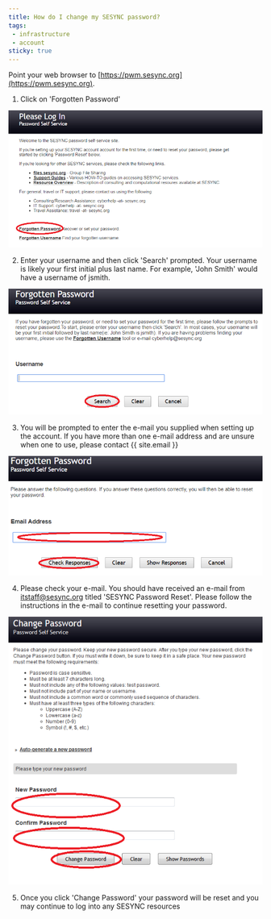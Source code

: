 ```yaml
---
title: How do I change my SESYNC password?
tags:
 - infrastructure
 - account
sticky: true
---
```


Point your web browser to [https://pwm.sesync.org](https://pwm.sesync.org). 

1. Click on 'Forgotten Password'

![password1](/assets/images/password1.png)

2. Enter your username and then click 'Search' prompted. Your username is likely  your first initial plus last name. For example, 'John Smith' would have a username of jsmith.

![password1](/assets/images/password2.png)

3. You will be prompted to enter the e-mail you supplied when setting up the account.  If you have more than one e-mail address and are unsure when one to use, please contact {{ site.email }}

![password1](/assets/images/password3.png)

4. Please check your e-mail. 
You should have received an e-mail from itstaff@sesync.org titled 'SESYNC Password Reset'. Please follow the instructions in the e-mail to continue resetting your password.

![password4](/assets/images/password4.png)

5. Once you click 'Change Password' your password will be reset and you may continue to log into any SESYNC resources
